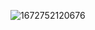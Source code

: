 
![1672752120676](https://github.com/zzzrst/.github/assets/52824986/83e7830e-3126-4294-b920-2d05fef5d3a2)
